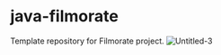 # java-filmorate
Template repository for Filmorate project.
![Untitled-3](https://github.com/m00rl00n/java-filmorate/assets/119290856/3fff752e-4792-42a9-b50c-60eea04e945b)
